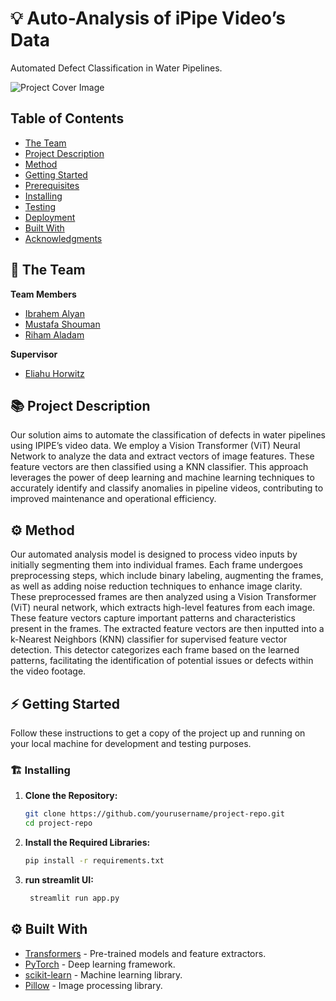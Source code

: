 # 💡 Auto-Analysis of iPipe Video’s Data 
Automated Defect Classification in Water Pipelines.

<!-- cool project cover image -->
![Project Cover Image](/media/back.png)

## Table of Contents
- [The Team](#the-team)
- [Project Description](#project-description)
- [Method](#method)
- [Getting Started](#getting-started)
- [Prerequisites](#prerequisites)
- [Installing](#installing)
- [Testing](#testing)
- [Deployment](#deployment)
- [Built With](#built-with)
- [Acknowledgments](#acknowledgments)

## 👥 The Team 
**Team Members**
- [Ibrahem Alyan](ibrahem.alyan@mail.huji.ac.il)
- [Mustafa Shouman](name@mail.huji.ac.il)
- [Riham Aladam](name@mail.huji.ac.il)

**Supervisor**
- [Eliahu Horwitz](wwww.link_to_lab.com)

## 📚 Project Description
Our solution aims to automate the classification of defects in water pipelines using IPIPE’s video data. We employ a Vision Transformer (ViT) Neural Network to analyze the data and extract vectors of image features. These feature vectors are then classified using a KNN classifier. This approach leverages the power of deep learning and machine learning techniques to accurately identify and classify anomalies in pipeline videos, contributing to improved maintenance and operational efficiency.

## ⚙️ Method
Our automated analysis model is designed to process video inputs by initially segmenting them into individual frames. Each frame undergoes preprocessing steps, which include binary labeling, augmenting the frames, as well as adding noise reduction techniques to enhance image clarity.
These preprocessed frames are then analyzed using a Vision Transformer (ViT) neural network, which extracts high-level features from each image. These feature vectors capture important patterns and characteristics present in the frames.
The extracted feature vectors are then inputted into a k-Nearest Neighbors (KNN) classifier for supervised feature vector detection. This detector categorizes each frame based on the learned patterns, facilitating the identification of potential issues or defects within the video footage.


## ⚡ Getting Started
Follow these instructions to get a copy of the project up and running on your local machine for development and testing purposes.


### 🏗️ Installing
1. **Clone the Repository:**
    ```bash
    git clone https://github.com/yourusername/project-repo.git
    cd project-repo
    ```

2. **Install the Required Libraries:**
    ```bash
    pip install -r requirements.txt
    ```

3. **run streamlit UI:**
   ```bash
    streamlit run app.py
    ```
   


## ⚙️ Built With
- [Transformers](https://github.com/huggingface/transformers) - Pre-trained models and feature extractors.
- [PyTorch](https://pytorch.org/) - Deep learning framework.
- [scikit-learn](https://scikit-learn.org/stable/) - Machine learning library.
- [Pillow](https://python-pillow.org/) - Image processing library.
